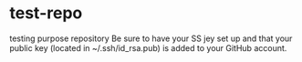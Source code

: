 # test-repo
testing purpose repository
Be sure to have your SS jey set up and that your public key (located in  ~/.ssh/id_rsa.pub) is added to your GitHub account.
